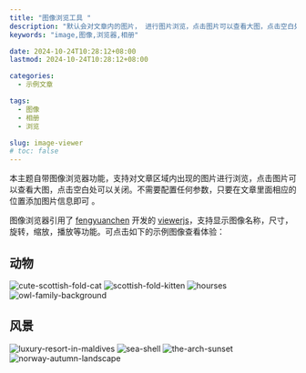 ```yaml
---
title: "图像浏览工具 "
description: "默认会对文章内的图片， 进行图片浏览，点击图片可以查看大图，点击空白处可以关闭。"
keywords: "image,图像,浏览器,相册"

date: 2024-10-24T10:28:12+08:00
lastmod: 2024-10-24T10:28:12+08:00

categories:
  - 示例文章

tags:
  - 图像
  - 相册
  - 浏览

slug: image-viewer
# toc: false
---
```


本主题自带图像浏览器功能，支持对文章区域内出现的图片进行浏览，点击图片可以查看大图，点击空白处可以关闭。不需要配置任何参数，只要在文章里面相应的位置添加图片信息即可 。

<!--more-->

图像浏览器引用了 [fengyuanchen](https://fengyuanchen.github.io/) 开发的 [viewerjs](https://fengyuanchen.github.io/viewerjs/)，支持显示图像名称，尺寸，旋转，缩放，播放等功能。可点击如下的示例图像查看体验：

## 动物

![cute-scottish-fold-cat](/demo/image-viewer/preview_cute-scottish-fold-cat.jpg)
![scottish-fold-kitten](/demo/image-viewer/preview_scottish-fold-kitten.jpg)
![hourses](/demo/image-viewer/preview_horses.jpg)
![owl-family-background](/demo/image-viewer/preview_owl-family-background.jpg)

## 风景

![luxury-resort-in-maldives](/demo/image-viewer/preview_luxury-resort-in-maldives.jpg)
![sea-shell](/demo/image-viewer/preview_sea-shell.jpg)
![the-arch-sunset](/demo/image-viewer/preview_the-arch-sunset.jpg)
![norway-autumn-landscape](/demo/image-viewer/preview_norway-autumn-landscape.jpg)


